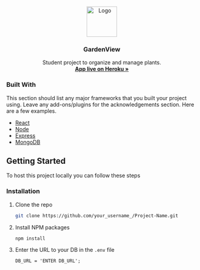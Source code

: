 
<!-- PROJECT LOGO -->
<br />
<p align="center">
  <a href="https://gardenview.herokuapp.com/">
    <img src="https://i.imgur.com/vgCvZFd.png" alt="Logo" width="80" height="80">
  </a>

  <h3 align="center">GardenView</h3>

  <p align="center">
    Student project to organize and manage plants.
    <br />
    <a href="https://gardenview.herokuapp.com/"><strong>App live on Heroku »</strong></a>
    <br />
  </p>
</p>


<!-- ABOUT THE PROJECT -->
<!-- ## About The Project

[![Product Name Screen Shot][product-screenshot]](https://example.com)

There are many great README templates available on GitHub, however, I didn't find one that really suit my needs so I created this enhanced one. I want to create a README template so amazing that it'll be the last one you ever need -- I think this is it.

Here's why:
* Your time should be focused on creating something amazing. A project that solves a problem and helps others
* You shouldn't be doing the same tasks over and over like creating a README from scratch
* You should element DRY principles to the rest of your life :smile:

Of course, no one template will serve all projects since your needs may be different. So I'll be adding more in the near future. You may also suggest changes by forking this repo and creating a pull request or opening an issue. Thanks to all the people have have contributed to expanding this template!

A list of commonly used resources that I find helpful are listed in the acknowledgements. -->

### Built With

This section should list any major frameworks that you built your project using. Leave any add-ons/plugins for the acknowledgements section. Here are a few examples.
* [React](https://reactjs.org/)
* [Node](https://nodejs.org/en/)
* [Express](https://expressjs.com/)
* [MongoDB](https://www.mongodb.com/)



<!-- GETTING STARTED -->
## Getting Started

To host this project locally you can follow these steps

### Installation

1. Clone the repo
   ```sh
   git clone https://github.com/your_username_/Project-Name.git
   ```
2. Install NPM packages
   ```sh
   npm install
   ```
3. Enter the URL to your DB in the `.env` file
   ```JS
   DB_URL = 'ENTER DB_URL';
   ```

